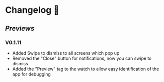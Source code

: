 # Changelog 🔨

## _Previews_

### V0.1.11
* Added Swipe to dismiss to all screens which pop up
* Removed the "Close" button for notifications, now you can swipe to dismiss
* Added the "Preview" tag to the watch to allow easy identification of the app for debugging